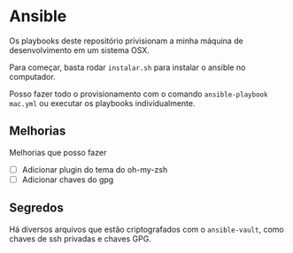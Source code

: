 # Ansible

Os playbooks deste repositório privisionam a minha máquina de
desenvolvimento em um sistema OSX.

Para começar, basta rodar `instalar.sh` para instalar o ansible no
computador.

Posso fazer todo o provisionamento com o comando
`ansible-playbook mac.yml` ou executar os playbooks individualmente.

## Melhorias

Melhorias que posso fazer

- [ ] Adicionar plugin do tema do oh-my-zsh
- [ ] Adicionar chaves do gpg

## Segredos

Há diversos arquivos que estão criptografados com o `ansible-vault`,
como chaves de ssh privadas e chaves GPG.


